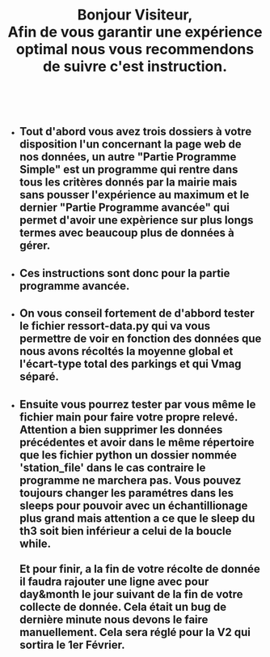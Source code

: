 # <center>Bonjour Visiteur, <br> Afin de vous garantir une expérience optimal nous vous recommendons de suivre c'est instruction.</center>

<br>
<br>
<br>

- ## Tout d'abord vous avez trois dossiers à votre disposition l'un concernant la page web de nos données, un autre "Partie Programme Simple" est un programme qui rentre dans tous les critères donnés par la mairie mais sans pousser l'expérience au maximum et le dernier "Partie Programme avancée" qui permet d'avoir une expèrience sur plus longs termes avec beaucoup plus de données à gérer.

- ## Ces instructions sont donc pour la partie programme avancée.

- ## On vous conseil fortement de d'abbord tester le fichier ressort-data.py qui va vous permettre de voir en fonction des données que nous avons récoltés la moyenne global et l'écart-type total des parkings et qui Vmag séparé.

- ## Ensuite vous pourrez tester par vous même le fichier main pour faire votre propre relevé. Attention a bien supprimer les données précédentes et avoir dans le même répertoire que les fichier python un dossier nommée 'station_file' dans le cas contraire le programme ne marchera pas. Vous pouvez toujours changer les paramétres dans les sleeps pour pouvoir avec un échantillionage plus grand mais attention a ce que le sleep du th3 soit bien inférieur a celui de la boucle while.<br><br> Et pour finir, a la fin de votre récolte de donnée il faudra rajouter une ligne avec pour day&month le jour suivant de la fin de votre collecte de donnée. Cela était un bug de dernière minute nous devons le faire manuellement. Cela sera réglé pour la V2 qui sortira le 1er Février.
